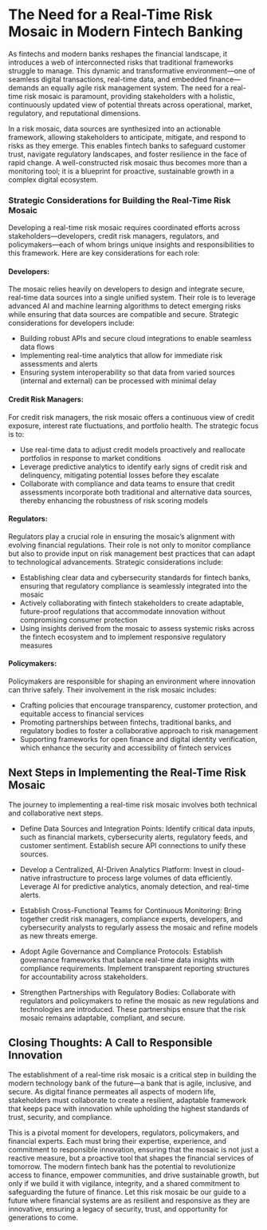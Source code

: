 # The Need for a Real-Time Risk Mosaic in Modern Fintech Banking

As fintechs and modern banks reshapes the financial landscape, it introduces a web of interconnected risks that traditional frameworks struggle to manage. This dynamic and transformative environment—one of seamless digital transactions, real-time data, and embedded finance—demands an equally agile risk management system. The need for a real-time risk mosaic is paramount, providing stakeholders with a holistic, continuously updated view of potential threats across operational, market, regulatory, and reputational dimensions.

In a risk mosaic, data sources are synthesized into an actionable framework, allowing stakeholders to anticipate, mitigate, and respond to risks as they emerge. This enables fintech banks to safeguard customer trust, navigate regulatory landscapes, and foster resilience in the face of rapid change. A well-constructed risk mosaic thus becomes more than a monitoring tool; it is a blueprint for proactive, sustainable growth in a complex digital ecosystem.

### Strategic Considerations for Building the Real-Time Risk Mosaic

Developing a real-time risk mosaic requires coordinated efforts across stakeholders—developers, credit risk managers, regulators, and policymakers—each of whom brings unique insights and responsibilities to this framework. Here are key considerations for each role:

  #### Developers:
  The mosaic relies heavily on developers to design and integrate secure, real-time data sources into a single unified system. Their role is to leverage advanced AI and machine learning algorithms to detect emerging risks while ensuring that data sources are compatible and secure. Strategic considerations for developers include:
  - Building robust APIs and secure cloud integrations to enable seamless data flows
  - Implementing real-time analytics that allow for immediate risk assessments and alerts
  - Ensuring system interoperability so that data from varied sources (internal and external) can be processed with minimal delay

  #### Credit Risk Managers:
  For credit risk managers, the risk mosaic offers a continuous view of credit exposure, interest rate fluctuations, and portfolio health. The strategic focus is to:
  - Use real-time data to adjust credit models proactively and reallocate portfolios in response to market conditions
  - Leverage predictive analytics to identify early signs of credit risk and delinquency, mitigating potential losses before they escalate
  - Collaborate with compliance and data teams to ensure that credit assessments incorporate both traditional and alternative data sources, thereby enhancing the robustness of risk scoring models

  #### Regulators:
  Regulators play a crucial role in ensuring the mosaic’s alignment with evolving financial regulations. Their role is not only to monitor compliance but also to provide input on risk management best practices that can adapt to technological advancements. Strategic considerations include:
  - Establishing clear data and cybersecurity standards for fintech banks, ensuring that regulatory compliance is seamlessly integrated into the mosaic
  - Actively collaborating with fintech stakeholders to create adaptable, future-proof regulations that accommodate innovation without compromising consumer protection
  - Using insights derived from the mosaic to assess systemic risks across the fintech ecosystem and to implement responsive regulatory measures

  #### Policymakers:
  Policymakers are responsible for shaping an environment where innovation can thrive safely. Their involvement in the risk mosaic includes:
  - Crafting policies that encourage transparency, customer protection, and equitable access to financial services
  - Promoting partnerships between fintechs, traditional banks, and regulatory bodies to foster a collaborative approach to risk management
  - Supporting frameworks for open finance and digital identity verification, which enhance the security and accessibility of fintech services

## Next Steps in Implementing the Real-Time Risk Mosaic

The journey to implementing a real-time risk mosaic involves both technical and collaborative next steps.

- Define Data Sources and Integration Points: Identify critical data inputs, such as financial markets, cybersecurity alerts, regulatory feeds, and customer sentiment. Establish secure API connections to unify these sources.

- Develop a Centralized, AI-Driven Analytics Platform: Invest in cloud-native infrastructure to process large volumes of data efficiently. Leverage AI for predictive analytics, anomaly detection, and real-time alerts.

- Establish Cross-Functional Teams for Continuous Monitoring: Bring together credit risk managers, compliance experts, developers, and cybersecurity analysts to regularly assess the mosaic and refine models as new threats emerge.

- Adopt Agile Governance and Compliance Protocols: Establish governance frameworks that balance real-time data insights with compliance requirements. Implement transparent reporting structures for accountability across stakeholders.

- Strengthen Partnerships with Regulatory Bodies: Collaborate with regulators and policymakers to refine the mosaic as new regulations and technologies are introduced. These partnerships ensure that the risk mosaic remains adaptable, compliant, and secure.


## Closing Thoughts: A Call to Responsible Innovation

The establishment of a real-time risk mosaic is a critical step in building the modern technology bank of the future—a bank that is agile, inclusive, and secure. As digital finance permeates all aspects of modern life, stakeholders must collaborate to create a resilient, adaptable framework that keeps pace with innovation while upholding the highest standards of trust, security, and compliance.

This is a pivotal moment for developers, regulators, policymakers, and financial experts. Each must bring their expertise, experience, and commitment to responsible innovation, ensuring that the mosaic is not just a reactive measure, but a proactive tool that shapes the financial services of tomorrow. The modern fintech bank has the potential to revolutionize access to finance, empower communities, and drive sustainable growth, but only if we build it with vigilance, integrity, and a shared commitment to safeguarding the future of finance. Let this risk mosaic be our guide to a future where financial systems are as resilient and responsive as they are innovative, ensuring a legacy of security, trust, and opportunity for generations to come.